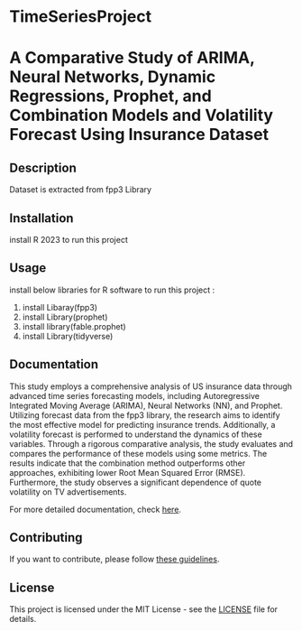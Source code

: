 # TimeSeriesProject
# A Comparative Study of ARIMA, Neural Networks, Dynamic Regressions, Prophet, and Combination Models  and Volatility Forecast Using  Insurance Dataset

## Description
Dataset is extracted from fpp3 Library 

## Installation
install R 2023 to run this project

## Usage
install below libraries for  R software to run this project :
1. install Libaray(fpp3)
2. install Library(prophet)
3. install library(fable.prophet)
4. install Library(tidyverse)

## Documentation
This study employs a comprehensive analysis of US insurance data through advanced time series forecasting models, including Autoregressive Integrated Moving Average (ARIMA), Neural Networks (NN), and Prophet. Utilizing forecast data from the fpp3 library, the research aims to identify the most effective model for predicting insurance trends. Additionally, a volatility forecast is performed to understand the dynamics of these variables. Through a rigorous comparative analysis, the study evaluates and compares the performance of these models using some metrics. The results indicate that the combination method outperforms other approaches, exhibiting lower Root Mean Squared Error (RMSE). Furthermore, the study observes a significant dependence of quote volatility on TV advertisements.

For more detailed documentation, check [here](docs/).

## Contributing

If you want to contribute, please follow [these guidelines](CONTRIBUTING.md).

## License

This project is licensed under the MIT License - see the [LICENSE](LICENSE) file for details.
